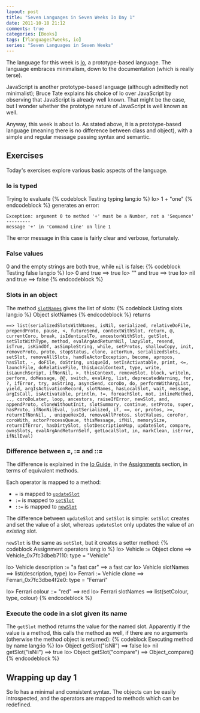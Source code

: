 ```yaml
---
layout: post
title: "Seven Languages in Seven Weeks Io Day 1"
date: 2011-10-18 21:12
comments: true
categories: [Books]
tags: [7languages7weeks, io]
series: "Seven Languages in Seven Weeks"
---
```

The language for this week is [Io](http://iolanguage.com/), a prototype-based language. The language embraces minimalism, down to the documentation (which is really terse).
<!--more-->
JavaScript is another prototype-based language (although admittedly not minimalist); Bruce Tate explains his choice of Io over JavaScript by observing that JavaScript is already well known. That might be the case, but I wonder whether the prototype nature of JavaScript is well known as well.

Anyway, this week is about Io. As stated above, it is a prototype-based language (meaning there is no difference between class and object), with a simple and regular message passing syntax and semantic. 

Exercises
---------

Today's exercises explore various basic aspects of the language.

### Io is typed

Trying to evaluate
{% codeblock Testing typing lang:io %}
Io> 1 + "one"
{% endcodeblock %}
generates an error:
```
Exception: argument 0 to method '+' must be a Number, not a 'Sequence'
---------
message '+' in 'Command Line' on line 1
```
The error message in this case is fairly clear and verbose, fortunately.

### False values

0 and the empty strings are both true, while `nil` is false:
{% codeblock Testing false lang:io %}
Io> 0 and true
==> true
Io> "" and true
==> true
Io> nil and true
==> false
{% endcodeblock %}

### Slots in an object

The method [`slotNames`](http://www.iolanguage.com/scm/io/docs/reference/index.html#/Core/Core/Object/slotNames) gives the list of slots:
{% codeblock Listing slots lang:io %}
Object slotNames
{% endcodeblock %}
returns
```
==> list(serializedSlotsWithNames, isNil, serialized, relativeDoFile, prependProto, pause, <, futureSend, contextWithSlot, return, @, currentCoro, break, isIdenticalTo, ancestorWithSlot, getSlot, setSlotWithType, method, evalArgAndReturnNil, lazySlot, resend, isTrue, isKindOf, asSimpleString, while, setProtos, shallowCopy, init, removeProto, proto, stopStatus, clone, actorRun, serializedSlots, setSlot, removeAllSlots, handleActorException, become, apropos, hasSlot, -, doFile, doString, uniqueId, setIsActivatable, print, <=, launchFile, doRelativeFile, thisLocalContext, type, write, isLaunchScript, ifNonNil, >, thisContext, removeSlot, block, writeln, perform, doMessage, @@, switch, evalArg, list, deprecatedWarning, for, ?, ifError, try, asString, asyncSend, coroDo, do, performWithArgList, yield, argIsActivationRecord, slotNames, hasLocalSlot, wait, message, argIsCall, isActivatable, println, !=, foreachSlot, not, inlineMethod, .., coroDoLater, loop, ancestors, raiseIfError, newSlot, and, appendProto, cloneWithoutInit, slotSummary, continue, setProto, super, hasProto, ifNonNilEval, justSerialized, if, ==, or, protos, >=, returnIfNonNil, , uniqueHexId, removeAllProtos, slotValues, coroFor, coroWith, actorProcessQueue, thisMessage, ifNil, memorySize, returnIfError, hasDirtySlot, slotDescriptionMap, updateSlot, compare, ownsSlots, evalArgAndReturnSelf, getLocalSlot, in, markClean, isError, ifNilEval)
```

### Difference between =, := and ::=

The difference is explained in the [Io Guide](http://www.iolanguage.com/scm/io/docs/IoGuide.html), in the [Assignments](http://www.iolanguage.com/scm/io/docs/IoGuide.html#Syntax-Assignment) section, in terms of equivalent methods.

Each operator is mapped to a method:

  * `=` is mapped to [`updateSlot`](http://www.iolanguage.com/scm/io/docs/reference/index.html#/Core/Core/Object/updateSlot)
  * `:=` is mapped to [`setSlot`](http://www.iolanguage.com/scm/io/docs/reference/index.html#/Core/Core/Object/setSlot)
  * `::=` is mapped to [`newSlot`](http://www.iolanguage.com/scm/io/docs/reference/index.html#/Core/Core/Object/newSlot)

The difference between `updateSlot` and `setSlot` is simple: `setSlot` creates and set the value of a slot, whereas `updateSlot` only updates the value of an _existing_ slot.

`newSlot` is the same as `setSlot`, but it creates a setter method:
{% codeblock Assignment operators lang:io %}
Io> Vehicle := Object clone
==>  Vehicle_0x7fc3dbeb7110:
  type             = "Vehicle"

Io> Vehicle description := "a fast car"
==> a fast car
Io> Vehicle slotNames
==> list(description, type)
Io> Ferrari := Vehicle clone
==>  Ferrari_0x7fc3dbe4f2e0:
  type             = "Ferrari"

Io> Ferrari colour ::= "red"
==> red
Io> Ferrari slotNames
==> list(setColour, type, colour)
{% endcodeblock %}

### Execute the code in a slot given its name

The `getSlot` method returns the value for the named slot. Apparently if the value is a method, this calls the method as well, if there are no arguments (otherwise the method object is returned):
{% codeblock Executing method by name lang:io %}
Io> Object getSlot("isNil")
==> false
Io> nil getSlot("isNil")
==> true
Io> Object getSlot("compare")
==> Object_compare()
{% endcodeblock %}

Wrapping up day 1
-----------------

So Io has a minimal and consistent syntax. The objects can be easily introspected, and the operators are mapped to methods which can be redefined. 